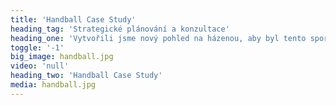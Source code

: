 ```yaml
---
title: 'Handball Case Study'
heading_tag: 'Strategické plánování a konzultace'
heading_one: 'Vytvořili jsme nový pohled na házenou, aby byl tento sport zase motivující a inspirující.'
toggle: '-1'
big_image: handball.jpg
video: 'null'
heading_two: 'Handball Case Study'
media: handball.jpg
---
```


